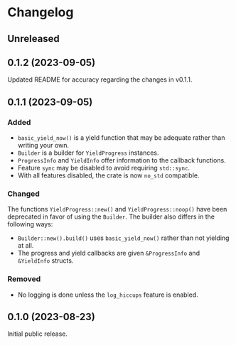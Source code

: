 # Changelog

## Unreleased

## 0.1.2 (2023-09-05)

Updated README for accuracy regarding the changes in v0.1.1.

## 0.1.1 (2023-09-05)

### Added

* `basic_yield_now()` is a yield function that may be adequate rather than writing your own.
* `Builder` is a builder for `YieldProgress` instances.
* `ProgressInfo` and `YieldInfo` offer information to the callback functions.
* Feature `sync` may be disabled to avoid requiring `std::sync`.
* With all features disabled, the crate is now `no_std` compatible.

### Changed

The functions `YieldProgress::new()` and `YieldProgress::noop()` have been deprecated
in favor of using the `Builder`. The builder also differs in the following ways:
  
* `Builder::new().build()` uses `basic_yield_now()` rather than not yielding at all.
* The progress and yield callbacks are given `&ProgressInfo` and `&YieldInfo` structs.

### Removed

* No logging is done unless the `log_hiccups` feature is enabled.

## 0.1.0 (2023-08-23)

Initial public release.
